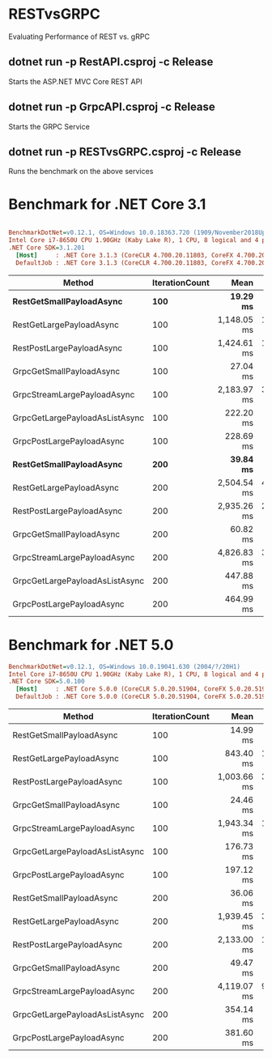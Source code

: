 # RESTvsGRPC
Evaluating Performance of REST vs. gRPC

## dotnet run -p RestAPI.csproj -c Release
Starts the ASP.NET MVC Core REST API

## dotnet run -p GrpcAPI.csproj -c Release
Starts the GRPC Service

## dotnet run -p RESTvsGRPC.csproj -c Release
Runs the benchmark on the above services

# Benchmark for .NET Core 3.1

``` ini

BenchmarkDotNet=v0.12.1, OS=Windows 10.0.18363.720 (1909/November2018Update/19H2)
Intel Core i7-8650U CPU 1.90GHz (Kaby Lake R), 1 CPU, 8 logical and 4 physical cores
.NET Core SDK=3.1.201
  [Host]     : .NET Core 3.1.3 (CoreCLR 4.700.20.11803, CoreFX 4.700.20.12001), X64 RyuJIT
  DefaultJob : .NET Core 3.1.3 (CoreCLR 4.700.20.11803, CoreFX 4.700.20.12001), X64 RyuJIT

```

|                         Method | IterationCount |        Mean |     Error |    StdDev |
|------------------------------- |--------------- |------------:|----------:|----------:|
|   **RestGetSmallPayloadAsync** |        **100** |**19.29 ms** |**0.351 ms** | **0.587 ms** |
|       RestGetLargePayloadAsync |            100 | 1,148.05 ms | 18.455 ms | 16.359 ms |
|      RestPostLargePayloadAsync |            100 | 1,424.61 ms | 12.557 ms | 11.131 ms |
|       GrpcGetSmallPayloadAsync |            100 |    27.04 ms |  0.197 ms |  0.175 ms |
|    GrpcStreamLargePayloadAsync |            100 | 2,183.97 ms | 30.565 ms | 27.095 ms |
| GrpcGetLargePayloadAsListAsync |            100 |   222.20 ms |  4.219 ms |  5.022 ms |
|      GrpcPostLargePayloadAsync |            100 |   228.69 ms |  4.411 ms |  4.529 ms |
|   **RestGetSmallPayloadAsync** |        **200** |   **39.84 ms** |  **0.334 ms** |  **0.261 ms** |
|       RestGetLargePayloadAsync |            200 | 2,504.54 ms | 47.424 ms | 48.701 ms |
|      RestPostLargePayloadAsync |            200 | 2,935.26 ms | 29.985 ms | 26.580 ms |
|       GrpcGetSmallPayloadAsync |            200 |    60.82 ms |  1.070 ms |  1.001 ms |
|    GrpcStreamLargePayloadAsync |            200 | 4,826.83 ms | 38.930 ms | 34.510 ms |
| GrpcGetLargePayloadAsListAsync |            200 |   447.88 ms |  8.778 ms |  8.211 ms |
|      GrpcPostLargePayloadAsync |            200 |   464.99 ms |  9.254 ms |  9.902 ms |

# Benchmark for .NET 5.0
``` ini
BenchmarkDotNet=v0.12.1, OS=Windows 10.0.19041.630 (2004/?/20H1)
Intel Core i7-8650U CPU 1.90GHz (Kaby Lake R), 1 CPU, 8 logical and 4 physical cores
.NET Core SDK=5.0.100
  [Host]     : .NET Core 5.0.0 (CoreCLR 5.0.20.51904, CoreFX 5.0.20.51904), X64 RyuJIT
  DefaultJob : .NET Core 5.0.0 (CoreCLR 5.0.20.51904, CoreFX 5.0.20.51904), X64 RyuJIT
```
|                         Method | IterationCount |        Mean |     Error |     StdDev |      Median |
|------------------------------- |--------------- |------------:|----------:|-----------:|------------:|
|       RestGetSmallPayloadAsync |            100 |    14.99 ms |  0.102 ms |   0.095 ms |    15.00 ms |
|       RestGetLargePayloadAsync |            100 |   843.40 ms | 13.117 ms |  12.270 ms |   842.57 ms |
|      RestPostLargePayloadAsync |            100 | 1,003.66 ms | 36.444 ms | 106.310 ms | 1,050.47 ms |
|       GrpcGetSmallPayloadAsync |            100 |    24.46 ms |  0.355 ms |   0.314 ms |    24.50 ms |
|    GrpcStreamLargePayloadAsync |            100 | 1,943.34 ms | 16.640 ms |  13.895 ms | 1,945.64 ms |
| GrpcGetLargePayloadAsListAsync |            100 |   176.73 ms |  2.864 ms |   2.679 ms |   176.85 ms |
|      GrpcPostLargePayloadAsync |            100 |   197.12 ms |  3.750 ms |   9.814 ms |   192.89 ms |
|       RestGetSmallPayloadAsync |            200 |    36.06 ms |  0.326 ms |   0.305 ms |    35.97 ms |
|       RestGetLargePayloadAsync |            200 | 1,939.45 ms | 32.492 ms |  25.368 ms | 1,936.97 ms |
|      RestPostLargePayloadAsync |            200 | 2,133.00 ms | 14.917 ms |  12.456 ms | 2,132.37 ms |
|       GrpcGetSmallPayloadAsync |            200 |    49.47 ms |  0.739 ms |   0.691 ms |    49.47 ms |
|    GrpcStreamLargePayloadAsync |            200 | 4,119.07 ms | 90.186 ms | 254.370 ms | 4,006.39 ms |
| GrpcGetLargePayloadAsListAsync |            200 |   354.14 ms |  5.586 ms |   5.225 ms |   356.57 ms |
|      GrpcPostLargePayloadAsync |            200 |   381.60 ms |  5.193 ms |   4.857 ms |   380.72 ms |
